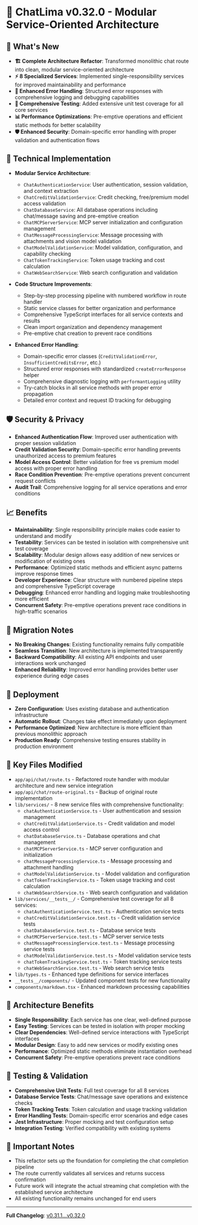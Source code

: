 # 🚀 ChatLima v0.32.0 - Modular Service-Oriented Architecture

## 🎯 What's New
- **🏗️ Complete Architecture Refactor**: Transformed monolithic chat route into clean, modular service-oriented architecture
- **⚡ 8 Specialized Services**: Implemented single-responsibility services for improved maintainability and performance
- **🔧 Enhanced Error Handling**: Structured error responses with comprehensive logging and debugging capabilities
- **🧪 Comprehensive Testing**: Added extensive unit test coverage for all core services
- **📊 Performance Optimizations**: Pre-emptive operations and efficient static methods for better scalability
- **🛡️ Enhanced Security**: Domain-specific error handling with proper validation and authentication flows

## 🔧 Technical Implementation
- **Modular Service Architecture**:
  - `ChatAuthenticationService`: User authentication, session validation, and context extraction
  - `ChatCreditValidationService`: Credit checking, free/premium model access validation
  - `ChatDatabaseService`: All database operations including chat/message saving and pre-emptive creation
  - `ChatMCPServerService`: MCP server initialization and configuration management
  - `ChatMessageProcessingService`: Message processing with attachments and vision model validation
  - `ChatModelValidationService`: Model validation, configuration, and capability checking
  - `ChatTokenTrackingService`: Token usage tracking and cost calculation
  - `ChatWebSearchService`: Web search configuration and validation

- **Code Structure Improvements**:
  - Step-by-step processing pipeline with numbered workflow in route handler
  - Static service classes for better organization and performance
  - Comprehensive TypeScript interfaces for all service contexts and results
  - Clean import organization and dependency management
  - Pre-emptive chat creation to prevent race conditions

- **Enhanced Error Handling**:
  - Domain-specific error classes (`CreditValidationError`, `InsufficientCreditsError`, etc.)
  - Structured error responses with standardized `createErrorResponse` helper
  - Comprehensive diagnostic logging with `performantLogging` utility
  - Try-catch blocks in all service methods with proper error propagation
  - Detailed error context and request ID tracking for debugging

## 🛡️ Security & Privacy
- **Enhanced Authentication Flow**: Improved user authentication with proper session validation
- **Credit Validation Security**: Domain-specific error handling prevents unauthorized access to premium features
- **Model Access Control**: Better validation for free vs premium model access with proper error handling
- **Race Condition Prevention**: Pre-emptive operations prevent concurrent request conflicts
- **Audit Trail**: Comprehensive logging for all service operations and error conditions

## 📈 Benefits
- **Maintainability**: Single responsibility principle makes code easier to understand and modify
- **Testability**: Services can be tested in isolation with comprehensive unit test coverage
- **Scalability**: Modular design allows easy addition of new services or modification of existing ones
- **Performance**: Optimized static methods and efficient async patterns improve response times
- **Developer Experience**: Clear structure with numbered pipeline steps and comprehensive TypeScript coverage
- **Debugging**: Enhanced error handling and logging make troubleshooting more efficient
- **Concurrent Safety**: Pre-emptive operations prevent race conditions in high-traffic scenarios

## 🔄 Migration Notes
- **No Breaking Changes**: Existing functionality remains fully compatible
- **Seamless Transition**: New architecture is implemented transparently
- **Backward Compatibility**: All existing API endpoints and user interactions work unchanged
- **Enhanced Reliability**: Improved error handling provides better user experience during edge cases

## 🚀 Deployment
- **Zero Configuration**: Uses existing database and authentication infrastructure
- **Automatic Rollout**: Changes take effect immediately upon deployment
- **Performance Optimized**: New architecture is more efficient than previous monolithic approach
- **Production Ready**: Comprehensive testing ensures stability in production environment

## 🧩 Key Files Modified
- `app/api/chat/route.ts` - Refactored route handler with modular architecture and new service integration
- `app/api/chat/route-original.ts` - Backup of original route implementation
- `lib/services/` - 8 new service files with comprehensive functionality:
  - `chatAuthenticationService.ts` - User authentication and session management
  - `chatCreditValidationService.ts` - Credit validation and model access control
  - `chatDatabaseService.ts` - Database operations and chat management
  - `chatMCPServerService.ts` - MCP server configuration and initialization
  - `chatMessageProcessingService.ts` - Message processing and attachment handling
  - `chatModelValidationService.ts` - Model validation and configuration
  - `chatTokenTrackingService.ts` - Token usage tracking and cost calculation
  - `chatWebSearchService.ts` - Web search configuration and validation
- `lib/services/__tests__/` - Comprehensive test coverage for all 8 services:
  - `chatAuthenticationService.test.ts` - Authentication service tests
  - `chatCreditValidationService.test.ts` - Credit validation service tests
  - `chatDatabaseService.test.ts` - Database service tests
  - `chatMCPServerService.test.ts` - MCP server service tests
  - `chatMessageProcessingService.test.ts` - Message processing service tests
  - `chatModelValidationService.test.ts` - Model validation service tests
  - `chatTokenTrackingService.test.ts` - Token tracking service tests
  - `chatWebSearchService.test.ts` - Web search service tests
- `lib/types.ts` - Enhanced type definitions for service interfaces
- `__tests__/components/` - Updated component tests for new functionality
- `components/markdown.tsx` - Enhanced markdown processing capabilities

## 🎯 Architecture Benefits
- **Single Responsibility**: Each service has one clear, well-defined purpose
- **Easy Testing**: Services can be tested in isolation with proper mocking
- **Clear Dependencies**: Well-defined service interactions with TypeScript interfaces
- **Modular Design**: Easy to add new services or modify existing ones
- **Performance**: Optimized static methods eliminate instantiation overhead
- **Concurrent Safety**: Pre-emptive operations prevent race conditions

## 🔧 Testing & Validation
- **Comprehensive Unit Tests**: Full test coverage for all 8 services
- **Database Service Tests**: Chat/message save operations and existence checks
- **Token Tracking Tests**: Token calculation and usage tracking validation
- **Error Handling Tests**: Domain-specific error scenarios and edge cases
- **Jest Infrastructure**: Proper mocking and test configuration setup
- **Integration Testing**: Verified compatibility with existing systems

## 🚨 Important Notes
- This refactor sets up the foundation for completing the chat completion pipeline
- The route currently validates all services and returns success confirmation
- Future work will integrate the actual streaming chat completion with the established service architecture
- All existing functionality remains unchanged for end users

---

**Full Changelog**: [v0.31.1...v0.32.0](https://github.com/brooksy4503/chatlima/compare/v0.31.1...v0.32.0)
